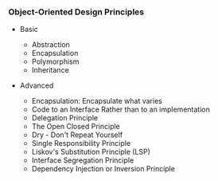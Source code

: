 ### Object-Oriented Design Principles

- Basic
    - Abstraction
    - Encapsulation
    - Polymorphism
    - Inheritance

- Advanced
    - Encapsulation: Encapsulate what varies
    - Code to an Interface Rather than to an implementation
    - Delegation Principle
    - The Open Closed Principle
    - Dry - Don't Repeat Yourself
    - Single Responsibility Principle
    - Liskov's Substitution Principle (LSP)
    - Interface Segregation Principle
    - Dependency Injection or Inversion Principle

